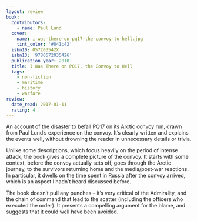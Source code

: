 ```yaml
---
layout: review
book:
  contributors:
    - name: Paul Lund
  cover:
    name: i-was-there-on-pq17-the-convoy-to-hell.jpg
    tint_color: '#841c42'
  isbn10: 057203542X
  isbn13: '9780572035426'
  publication_year: 2010
  title: I Was There on PQ17, the Convoy to Hell
  tags:
    - non-fiction
    - maritime
    - history
    - warfare
review:
  date_read: 2017-01-11
  rating: 4
---
```


An account of the disaster to befall PQ17 on its Arctic convoy run, drawn from Paul Lund’s experience on the convoy. It’s clearly written and explains the events well, without drowning the reader in unnecessary details or trivia.

Unlike some descriptions, which focus heavily on the period of intense attack, the book gives a complete picture of the convoy. It starts with some context, before the convoy actually sets off, goes through the Arctic journey, to the survivors returning home and the media/post-war reactions. In particular, it dwells on the time spent in Russia after the convoy arrived, which is an aspect I hadn’t heard discussed before.

The book doesn’t pull any punches – it’s very critical of the Admirality, and the chain of command that lead to the scatter (including the officers who executed the order). It presents a compelling argument for the blame, and suggests that it could well have been avoided.

